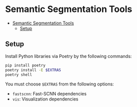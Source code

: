 # Semantic Segmentation Tools

<!-- TOC -->

- [Semantic Segmentation Tools](#semantic-segmentation-tools)
    - [Setup](#setup)

<!-- /TOC -->

## Setup

Install Python libraries via Poetry by the following commands:

```sh
pip install poetry
poetry install -E $EXTRAS
poetry shell
```

You must choose `$EXTRAS` from the following options:

- `fastscnn`: Fast-SCNN dependencies
- `vis`: Visualization dependencies
